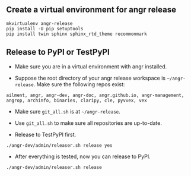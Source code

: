 
## Create a virtual environment for angr release

```
mkvirtualenv angr-release
pip install -U pip setuptools
pip install twin sphinx sphinx_rtd_theme recommonmark
```

## Release to PyPI or TestPyPI

- Make sure you are in a virtual environment with angr installed.

- Suppose the root directory of your angr release workspace is `~/angr-release`.
Make sure the following repos exist:

```
ailment, angr, angr-dev, angr-doc, angr.github.io, angr-management, angrop, archinfo, binaries, claripy, cle, pyvvex, vex
```

- Make sure `git_all.sh` is at `~/angr-release`.

- Use `git_all.sh` to make sure all repositories are up-to-date.

- Release to TestPyPI first.

```
./angr-dev/admin/releaser.sh release yes
```

- After everything is tested, now you can release to PyPI.

```
./angr-dev/admin/releaser.sh release
```

